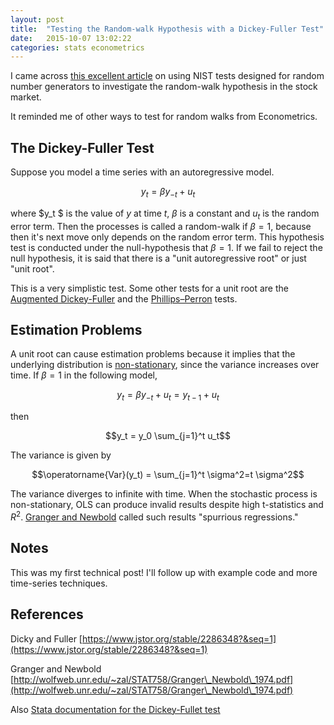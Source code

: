 ```yaml
---
layout: post
title:  "Testing the Random-walk Hypothesis with a Dickey-Fuller Test"
date:   2015-10-07 13:02:22
categories: stats econometrics
---
```

	
I came across [this excellent article](http://www.turingfinance.com/hacking-the-random-walk-hypothesis
) on using NIST tests designed for random number generators to investigate the random-walk hypothesis in the stock market. 

It reminded me of other ways to test for random walks from Econometrics.

## The Dickey-Fuller Test

Suppose you model a time series with an autoregressive model.

$$y_t = \beta y_{-t} + u_t$$

where  $y_t $ is the value of $y$ at time $t$, $\beta$ is a constant and $u_t$ is the random error term. Then the processes is called a random-walk if $\beta=1$, because then it's next move only depends on the random error term. This hypothesis test is conducted under the null-hypothesis that $\beta=1$. If we fail to reject the null hypothesis, it is said that there is a "unit autoregressive root" or just "unit root".

This is a very simplistic test. Some other tests for a unit root are the [Augmented Dickey-Fuller](https://en.wikipedia.org/wiki/Augmented_Dickey%E2%80%93Fuller_test) and the [Phillips–Perron](https://en.wikipedia.org/wiki/Phillips%E2%80%93Perron_test) tests.

## Estimation Problems

A unit root can cause estimation problems because it implies that the underlying distribution is [non-stationary](https://en.wikipedia.org/wiki/Stationary_process), since the variance increases over time. If $\beta = 1$ in the following model,

$$y_t = \beta y_{-t} + u_t = y_{t-1} + u_t$$

then

$$y_t = y_0 \sum_{j=1}^t u_t$$

The variance is given by

$$\operatorname{Var}(y_t) = \sum_{j=1}^t \sigma^2=t \sigma^2$$

The variance diverges to infinite with time. When the stochastic process is non-stationary, OLS can produce invalid results despite high t-statistics and $R^2$. [Granger and Newbold](http://wolfweb.unr.edu/~zal/STAT758/Granger_Newbold_1974.pdf) called such results "spurrious regressions."

## Notes

This was my first technical post! I'll follow up with example code and more time-series techniques.

## References

Dicky and Fuller [https://www.jstor.org/stable/2286348?&seq=1](https://www.jstor.org/stable/2286348?&seq=1)

Granger and Newbold [http://wolfweb.unr.edu/~zal/STAT758/Granger\_Newbold\_1974.pdf](http://wolfweb.unr.edu/~zal/STAT758/Granger\_Newbold\_1974.pdf)

Also [Stata documentation for the Dickey-Fullet test](http://www.stata.com/manuals13/tsdfuller.pdf)
